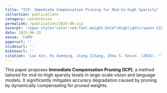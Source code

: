 ```yaml
---
title: "ICP: Immediate Compensation Pruning for Mid-to-high Sparsity"
collection: publications
category: conferences
permalink: /publication/2025-06-icp
excerpt: '<span style="color:red;font-weight:bold">Highlight</span> CCF-A paper on pruning strategies for sparsity.'
date: 2025-06-10
venue: 'CVPR'
paperurl: ''
slidesurl: ''
bibtexurl: ''
citation: 'Luo Xin, Fu Xueming, Jiang Zihang, Zhou S. Kevin. (2025). "ICP: Immediate Compensation Pruning for Mid-to-high Sparsity." <i>CVPR 2025</i>.'
---
```


This paper proposes **Immediate Compensation Pruning (ICP)**, a method tailored for mid-to-high sparsity levels in large-scale vision and language models. It significantly mitigates accuracy degradation caused by pruning by dynamically compensating for pruned weights.

